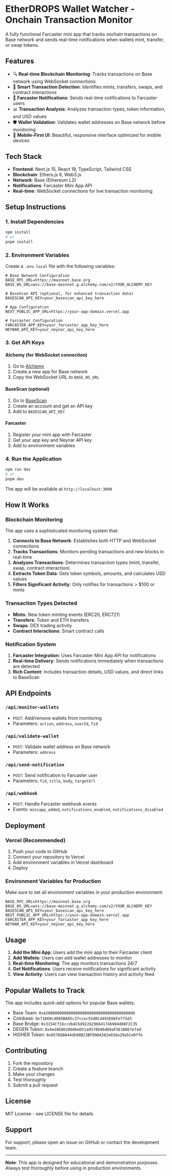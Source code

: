 # EtherDROPS Wallet Watcher - Onchain Transaction Monitor

A fully functional Farcaster mini app that tracks onchain transactions on Base network and sends real-time notifications when wallets mint, transfer, or swap tokens.

## Features

- 🔍 **Real-time Blockchain Monitoring**: Tracks transactions on Base network using WebSocket connections
- 🎯 **Smart Transaction Detection**: Identifies mints, transfers, swaps, and contract interactions
- 🔔 **Farcaster Notifications**: Sends real-time notifications to Farcaster users
- 📊 **Transaction Analysis**: Analyzes transaction types, token information, and USD values
- 🛡️ **Wallet Validation**: Validates wallet addresses on Base network before monitoring
- 📱 **Mobile-First UI**: Beautiful, responsive interface optimized for mobile devices

## Tech Stack

- **Frontend**: Next.js 15, React 19, TypeScript, Tailwind CSS
- **Blockchain**: Ethers.js 6, Web3.js
- **Network**: Base (Ethereum L2)
- **Notifications**: Farcaster Mini App API
- **Real-time**: WebSocket connections for live transaction monitoring

## Setup Instructions

### 1. Install Dependencies

```bash
npm install
# or
pnpm install
```

### 2. Environment Variables

Create a `.env.local` file with the following variables:

```env
# Base Network Configuration
BASE_RPC_URL=https://mainnet.base.org
BASE_WS_URL=wss://base-mainnet.g.alchemy.com/v2/YOUR_ALCHEMY_KEY

# BaseScan API (optional, for enhanced transaction data)
BASESCAN_API_KEY=your_basescan_api_key_here

# App Configuration
NEXT_PUBLIC_APP_URL=https://your-app-domain.vercel.app

# Farcaster Configuration
FARCASTER_APP_KEY=your_farcaster_app_key_here
NEYNAR_API_KEY=your_neynar_api_key_here
```

### 3. Get API Keys

#### Alchemy (for WebSocket connection)
1. Go to [Alchemy](https://www.alchemy.com/)
2. Create a new app for Base network
3. Copy the WebSocket URL to `BASE_WS_URL`

#### BaseScan (optional)
1. Go to [BaseScan](https://basescan.org/)
2. Create an account and get an API key
3. Add to `BASESCAN_API_KEY`

#### Farcaster
1. Register your mini app with Farcaster
2. Get your app key and Neynar API key
3. Add to environment variables

### 4. Run the Application

```bash
npm run dev
# or
pnpm dev
```

The app will be available at `http://localhost:3000`

## How It Works

### Blockchain Monitoring

The app uses a sophisticated monitoring system that:

1. **Connects to Base Network**: Establishes both HTTP and WebSocket connections
2. **Tracks Transactions**: Monitors pending transactions and new blocks in real-time
3. **Analyzes Transactions**: Determines transaction types (mint, transfer, swap, contract interaction)
4. **Extracts Token Data**: Gets token symbols, amounts, and calculates USD values
5. **Filters Significant Activity**: Only notifies for transactions > $100 or mints

### Transaction Types Detected

- **Mints**: New token minting events (ERC20, ERC721)
- **Transfers**: Token and ETH transfers
- **Swaps**: DEX trading activity
- **Contract Interactions**: Smart contract calls

### Notification System

1. **Farcaster Integration**: Uses Farcaster Mini App API for notifications
2. **Real-time Delivery**: Sends notifications immediately when transactions are detected
3. **Rich Content**: Includes transaction details, USD values, and direct links to BaseScan

## API Endpoints

### `/api/monitor-wallets`
- `POST`: Add/remove wallets from monitoring
- Parameters: `action`, `address`, `userId`, `fid`

### `/api/validate-wallet`
- `POST`: Validate wallet address on Base network
- Parameters: `address`

### `/api/send-notification`
- `POST`: Send notification to Farcaster user
- Parameters: `fid`, `title`, `body`, `targetUrl`

### `/api/webhook`
- `POST`: Handle Farcaster webhook events
- Events: `miniapp_added`, `notifications_enabled`, `notifications_disabled`

## Deployment

### Vercel (Recommended)

1. Push your code to GitHub
2. Connect your repository to Vercel
3. Add environment variables in Vercel dashboard
4. Deploy

### Environment Variables for Production

Make sure to set all environment variables in your production environment:

```env
BASE_RPC_URL=https://mainnet.base.org
BASE_WS_URL=wss://base-mainnet.g.alchemy.com/v2/YOUR_ALCHEMY_KEY
BASESCAN_API_KEY=your_basescan_api_key_here
NEXT_PUBLIC_APP_URL=https://your-app-domain.vercel.app
FARCASTER_APP_KEY=your_farcaster_app_key_here
NEYNAR_API_KEY=your_neynar_api_key_here
```

## Usage

1. **Add the Mini App**: Users add the mini app to their Farcaster client
2. **Add Wallets**: Users can add wallet addresses to monitor
3. **Real-time Monitoring**: The app monitors transactions 24/7
4. **Get Notifications**: Users receive notifications for significant activity
5. **View Activity**: Users can view transaction history and activity feed

## Popular Wallets to Track

The app includes quick-add options for popular Base wallets:

- Base Team: `0x4200000000000000000000000000000000000006`
- Coinbase: `0x71660c4005BA85c37ccec55d0C4493E66Fe775d3`
- Base Bridge: `0x3154Cf16ccdb4C6d922629664174b904d80F2C35`
- DEGEN Token: `0x4ed4E862860beD51a9570b96d89aF5E1B0Efefed`
- HIGHER Token: `0x0578d8A44db98B23BF096A382e016e29a5Ce0ffe`

## Contributing

1. Fork the repository
2. Create a feature branch
3. Make your changes
4. Test thoroughly
5. Submit a pull request

## License

MIT License - see LICENSE file for details

## Support

For support, please open an issue on GitHub or contact the development team.

---

**Note**: This app is designed for educational and demonstration purposes. Always test thoroughly before using in production environments.
